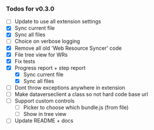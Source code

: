 ### Todos for v0.3.0
- [ ] Update to use all extension settings
- [X] Sync current file
- [X] Sync all files
- [ ] Choice on verbose logging
- [X] Remove all old 'Web Resource Syncer' code
- [X] File tree view for WRs 
- [X] Fix tests 
- [X] Progress report + step report
    - [X] Sync current file
    - [X] Sync all files
- [ ] Dont throw exceptions anywhere in extension
- [ ] Make dataverseclient a class so not hard code base url
- [ ] Support custom controls
    - [ ] Picker to choose which bundle.js (from file)
    - [ ] Show in tree view
- [ ] Update README + docs
